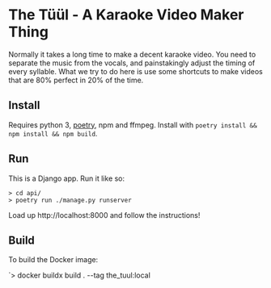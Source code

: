 # The Tüül - A Karaoke Video Maker Thing

Normally it takes a long time to make a decent karaoke video. You need to separate the music from the vocals, and painstakingly adjust the timing of every syllable. What we try to do here is use some shortcuts to make videos that are 80% perfect in 20% of the time.

## Install
Requires python 3, [poetry](http://python-poetry.org), npm and ffmpeg. Install with `poetry install && npm install && npm build`.

## Run
This is a Django app. Run it like so:
```
> cd api/
> poetry run ./manage.py runserver
```

Load up http://localhost:8000 and follow the instructions!

## Build
To build the Docker image:

`> docker buildx build . --tag the_tuul:local

